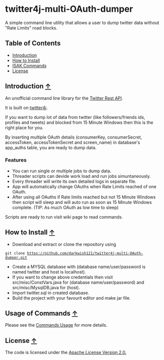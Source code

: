 # twitter4j-multi-OAuth-dumper
A simple command line utility that allows a user to dump twitter data without "Rate Limits" road blocks.

## <a name="toc">Table of Contents</a>
* [Introduction](#introduction)
* [How to Install](#how-to-install)
* [ISAK Commands](#commands)
* [License](#license)

## <a name="introduction">Introduction</a> [&#8593;](#toc)
An unofficial command line library for the [Twitter Rest API](https://dev.twitter.com/rest/public).

It is built on [twitter4j](https://github.com/yusuke/twitter4j).

If you want to dump lot of data from twitter (like followers/friends ids, profiles and tweets) and blocked from 15 Minute Windows
then this is the right place for you.

By inserting multiple OAuth details (consumerKey, consumerSecret, accessToken, accessTokenSecret and screen_name) in database's app_auths table, you are ready to dump data. 

### Features
* You can run single or multiple jobs to dump data.
* Threader scripts can devide work load and run jobs simuntaneously. 
* Every threader will write its own detailed logs in separate file.
* App will automatically change OAuths when Rate Limits reached of one OAuth.
* After using all OAuths if Rate limits reached but not 15 Minute Windows then script will sleep and will auto run as soon as 15 Minute Windows complete. (TIP: As much OAuth as low time to sleep)


Scripts are ready to run visit wiki page to read commands. 

## <a name="how-to-install">How to Install</a> [&#8593;](#toc)

* Download and extract or clone the repository using

<code>git clone https://github.com/darkwish121/twitter4j-multi-OAuth-dumper.git</code>

* Create a MYSQL database with (database name/user/password is named twitter and host is localhost).
* If you want to change above credentials then visit src/misc/ConstVars.java for (database name/user/password) and src/misc/MysqlDB.java for (host).
* Import twitter.sql in created database.
* Build the project with your favourit editor and make jar file.


## <a name="commands">Usage of Commands</a> [&#8593;](#toc)

Please see the [Commands Usage](https://github.com/darkwish121/twitter4j-multi-OAuth-dumper/wiki) for more details.

## <a name="license">License</a> [&#8593;](#toc)

The code is licensed under the [Apache License Version 2.0.](http://www.apache.org/licenses/LICENSE-2.0)
